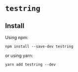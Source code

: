 # `testring`



## Install
Using npm:

```
npm install --save-dev testring
```

or using yarn:

```
yarn add testring --dev
```
